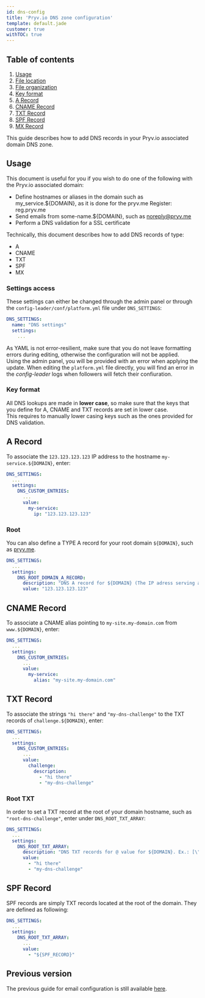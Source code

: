 ```yaml
---
id: dns-config
title: 'Pryv.io DNS zone configuration'
template: default.jade
customer: true
withTOC: true
---
```


## Table of contents

1. [Usage](#usage)
  1. [File location](#file-location)
  2. [File organization](#file-organization)
  3. [Key format](#key-format)
2. [A Record](#a-record)
3. [CNAME Record](#cname-record)
4. [TXT Record](#txt-record)
5. [SPF Record](#spf-record)
6. [MX Record](#mx-record)


This guide describes how to add DNS records in your Pryv.io associated domain DNS zone.  

## Usage

This document is useful for you if you wish to do one of the following with the Pryv.io associated domain:  

- Define hostnames or aliases in the domain such as my_service.${DOMAIN}, as it is done for the pryv.me Register: reg.pryv.me  
- Send emails from some-name.${DOMAIN}, such as noreply@pryv.me  
- Perform a DNS validation for a SSL certificate  

Technically, this document describes how to add DNS records of type:  

- A  
- CNAME  
- TXT  
- SPF  
- MX  

### Settings access

These settings can either be changed through the admin panel or through the `config-leader/conf/platform.yml` file under `DNS_SETTINGS`:

```yaml
DNS_SETTINGS:
  name: "DNS settings"
  settings:
    ...
```

As YAML is not error-resilient, make sure that you do not leave formatting errors during editing, otherwise the configuration will not be applied.  
Using the admin panel, you will be provided with an error when applying the update. When editing the `platform.yml` file directly, you will find an error in the *config-leader* logs when followers will fetch their confiuration.

### Key format

All DNS lookups are made in **lower case**, so make sure that the keys that you define for A, CNAME and TXT records are set in lower case.  
This requires to manually lower casing keys such as the ones provided for DNS validation.  

## A Record

To associate the `123.123.123.123` IP address to the hostname `my-service.${DOMAIN}`, enter:

```yaml
DNS_SETTINGS:
  ...
  settings:
    DNS_CUSTOM_ENTRIES:
      ...
      value:
        my-service:
          ip: "123.123.123.123"
```

### Root

You can also define a TYPE A record for your root domain `${DOMAIN}`, such as [pryv.me](http://pryv.me).

```yaml
DNS_SETTINGS:
  ...
  settings:
    DNS_ROOT_DOMAIN_A_RECORD: 
      description: "DNS A record for ${DOMAIN} (The IP adress serving an eventual web page accessible by: http://{DOMAIN})"
      value: "123.123.123.123"
```

## CNAME Record

To associate a CNAME alias pointing to `my-site.my-domain.com` from `www.${DOMAIN}`, enter:  

```yaml
DNS_SETTINGS:
  ...
  settings:
    DNS_CUSTOM_ENTRIES:
      ...
      value:
        my-service:
          alias: "my-site.my-domain.com"
```

## TXT Record

To associate the strings `"hi there"` and `"my-dns-challenge"` to the TXT records of `challenge.${DOMAIN}`, enter:

```yaml
DNS_SETTINGS:
  ...
  settings:
    DNS_CUSTOM_ENTRIES:
      ...
      value:
        challenge:
          description:
            - "hi there"
            - "my-dns-challenge"
```

### Root TXT

In order to set a TXT record at the root of your domain hostname, such as `"root-dns-challenge"`, enter under `DNS_ROOT_TXT_ARRAY`:

```yaml
DNS_SETTINGS:
  ...
  settings:
    DNS_ROOT_TXT_ARRAY:
      description: "DNS TXT records for @ value for ${DOMAIN}. Ex.: [\"_globalsign-domain-verification=n3PT\",\"v=spf1 include:_mailcust.gandi.net ?all\"]"
      value:
        - "hi there"
        - "my-dns-challenge"
```

## SPF Record

SPF records are simply TXT records located at the root of the domain. They are defined as following:

```yaml
DNS_SETTINGS:
  ...
  settings:
    DNS_ROOT_TXT_ARRAY:
      ...
      value:
        - "${SPF_RECORD}"
```

## Previous version

The previous guide for email configuration is still available [here](/assets/docs/20190501-dns-config-v3.pdf).
